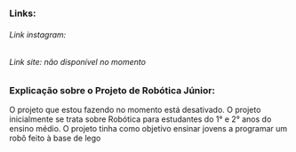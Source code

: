 ### Links:
###### Link instagram:
###### Link site: não disponível no momento
### Explicação sobre o Projeto de Robótica Júnior:
O projeto que estou fazendo no momento está desativado.
O projeto inicialmente se trata sobre Robótica para estudantes do 1° e 2° anos do ensino médio.
O projeto tinha como objetivo ensinar jovens a programar um robô feito à base de lego

